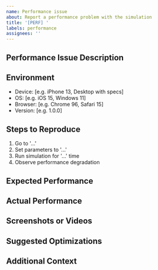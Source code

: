 ```yaml
---
name: Performance issue
about: Report a performance problem with the simulation
title: '[PERF] '
labels: performance
assignees: ''
---
```


## Performance Issue Description
<!-- Describe the performance issue you're experiencing -->

## Environment
<!-- Please complete the following information -->
- Device: [e.g. iPhone 13, Desktop with specs]
- OS: [e.g. iOS 15, Windows 11]
- Browser: [e.g. Chrome 96, Safari 15]
- Version: [e.g. 1.0.0]

## Steps to Reproduce
<!-- How can we reproduce this performance issue? -->
1. Go to '...'
2. Set parameters to '...'
3. Run simulation for '...' time
4. Observe performance degradation

## Expected Performance
<!-- What performance would be acceptable? -->

## Actual Performance
<!-- What performance are you seeing? Include metrics if possible (FPS, memory usage, etc.) -->

## Screenshots or Videos
<!-- If applicable, add screenshots or videos showing the performance issue -->

## Suggested Optimizations
<!-- If you have ideas on how to improve performance, share them here -->

## Additional Context
<!-- Add any other context about the problem here -->